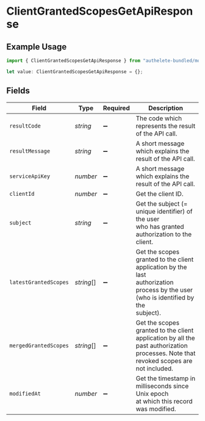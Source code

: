 # ClientGrantedScopesGetApiResponse

## Example Usage

```typescript
import { ClientGrantedScopesGetApiResponse } from "authelete-bundled/models/operations";

let value: ClientGrantedScopesGetApiResponse = {};
```

## Fields

| Field                                                                                                                                 | Type                                                                                                                                  | Required                                                                                                                              | Description                                                                                                                           |
| ------------------------------------------------------------------------------------------------------------------------------------- | ------------------------------------------------------------------------------------------------------------------------------------- | ------------------------------------------------------------------------------------------------------------------------------------- | ------------------------------------------------------------------------------------------------------------------------------------- |
| `resultCode`                                                                                                                          | *string*                                                                                                                              | :heavy_minus_sign:                                                                                                                    | The code which represents the result of the API call.                                                                                 |
| `resultMessage`                                                                                                                       | *string*                                                                                                                              | :heavy_minus_sign:                                                                                                                    | A short message which explains the result of the API call.                                                                            |
| `serviceApiKey`                                                                                                                       | *number*                                                                                                                              | :heavy_minus_sign:                                                                                                                    | A short message which explains the result of the API call.                                                                            |
| `clientId`                                                                                                                            | *number*                                                                                                                              | :heavy_minus_sign:                                                                                                                    | Get the client ID.                                                                                                                    |
| `subject`                                                                                                                             | *string*                                                                                                                              | :heavy_minus_sign:                                                                                                                    | Get the subject (= unique identifier) of the user<br/>who has granted authorization to the client.<br/>                               |
| `latestGrantedScopes`                                                                                                                 | *string*[]                                                                                                                            | :heavy_minus_sign:                                                                                                                    | Get the scopes granted to the client application by the last<br/>authorization process by the user (who is identified by the<br/>subject).<br/> |
| `mergedGrantedScopes`                                                                                                                 | *string*[]                                                                                                                            | :heavy_minus_sign:                                                                                                                    | Get the scopes granted to the client application by all the<br/>past authorization processes. Note that revoked scopes are<br/>not included.<br/> |
| `modifiedAt`                                                                                                                          | *number*                                                                                                                              | :heavy_minus_sign:                                                                                                                    | Get the timestamp in milliseconds since Unix epoch<br/>at which this record was modified.<br/>                                        |
